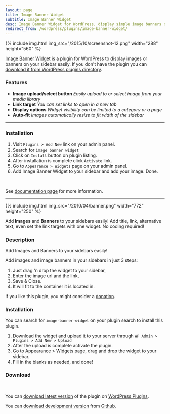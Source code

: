 ```yaml
---
layout: page
title: Image Banner Widget
subtitle: Image Banner Widget
desc: Image Banner Widget for WordPress, display simple image banners on your sidebar.
redirect_from: /wordpress/plugins/image-banner-widget/
---
```


{% include img.html img_src="/2015/10/screenshot-12.png" width="288" height="560" %}

<p class="lead"><a href="http://dsgn.ist/wordpress/plugins/image-banner-widget/" target="\_blank" rel="noopener">Image Banner Widget</a> is a plugin for WordPress to display images or banners on your sidebar easily. If you don't have the plugin you can <a href="https://wordpress.org/plugins/image-banner-widget/" target="\_blank" rel="noopener">download it from WordPress plugins directory</a>.</p>

<h3>Features</h3>

<ul class="feat">
    <li><strong>Image upload/select button</strong>
<em>Easily upload to or select image from your media library</em></li>
    <li><strong>Link target</strong>
<em>You can set links to open in a new tab</em></li>
    <li><strong>Display options</strong>
<em>Widget visibility can be limited to a category or a page</em></li>
    <li><strong>Auto-fit</strong>
<em>Images automatically resize to fit width of the sidebar</em></li>
</ul>

<hr />

<h3>Installation</h3>

<ol>
    <li>Visit <code>Plugins &gt; Add New</code> link on your admin panel.</li>
    <li>Search for <code>image banner widget</code></li>
    <li>Click on <code>Install</code> button on plugin listing.</li>
    <li>After installation is complete click <code>Activate</code> link.</li>
    <li>Go to <code>Appearance &gt; Widgets</code> page on your admin panel.</li>
    <li>Add Image Banner Widget to your sidebar and add your image. Done.</li>
</ol>

&nbsp;

See <a href="http://dsgn.ist/wordpress/plugins/image-banner-widget/help/">documentation page</a> for more information.

---

{% include img.html img_src="/2010/04/banner.png" width="772" height="250" %}

Add<strong> Images</strong> and <strong>Banners</strong> to your sidebars easily! Add title, link, alternative text, even set the link targets with one widget. No coding required!
<h3>Description</h3>
Add Images and Banners to your sidebars easily!

Add images and image banners in your sidebars in just 3 steps:
<ol>
 	<li>Just drag 'n drop the widget to your sidebar,</li>
 	<li>Enter the image url and the link,</li>
 	<li>Save &amp; Close.</li>
 	<li>It will fit to the container it is located in.</li>
</ol>
If you like this plugin, you might consider a <a href="http://shailan.com/donate" rel="nofollow">donation</a>.
<h3>Installation</h3>
You can search for <code>image-banner-widget</code> on your plugin search to install this plugin.
<ol>
 	<li>Download the widget and upload it to your server through <code>WP Admin &gt; Plugins &gt; Add New &gt; Upload</code></li>
 	<li>After the upload is complete activate the plugin.</li>
 	<li>Go to Appearance &gt; Widgets page, drag and drop the widget to your sidebar.</li>
 	<li>Fill in the blanks as needed, and done!</li>
</ol>
<h3>Download</h3>
&nbsp;

You can <a href="https://wordpress.org/plugins/image-banner-widget/">download latest version</a> of the plugin on <a href="https://wordpress.org/plugins/image-banner-widget/">WordPress Plugins</a>.

You can <a href="https://github.com/shailancom/image-banner-widget">download development version</a> from <a href="https://github.com/shailancom/image-banner-widget">Github</a>.

